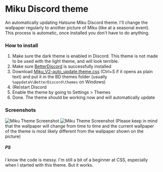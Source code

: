 # Miku Discord theme

An automatically updating Hatsune Miku Discord theme. I'll change the wallpaper regularly to another picture of Miku (like at a seasonal event). This process is automatic, once installed you don't have to do anything.

### How to install
1. Make sure the dark theme is enabled in Discord. This theme is not made to be used with the light theme, and will look terrible.
2. Make sure [BetterDiscord](https://betterdiscord.net/home/) is successfully installed
3. Download [Miku_V2-auto_update.theme.css](https://mythikangel.github.io/miku-discord-theme/Miku_V2-auto_update.theme.css) (Ctrl+S if it opens as plain text) and put it in the BD themes folder (usually `%appdata%\BetterDiscord\themes` on Windows)
4. (Re)start Discord
5. Enable the theme by going to Settings > Themes
6. Done. The theme should be working now and will automatically update

### Screenshots
![Miku Theme Screenshot](https://i.imgur.com/16ENzje.png)
![Miku Theme Screenshot](https://i.imgur.com/WcdlBda.png)
(Please keep in mind that the wallpaper will change from time to time and the current wallpaper of the theme is most likely different from the wallpaper shown on the picture)

##### PS
I know the code is messy. I'm still a bit of a beginner at CSS, especially when I started with this theme. But it works.
